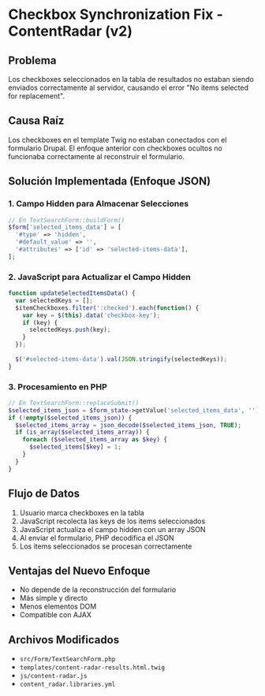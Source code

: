 # Checkbox Synchronization Fix - ContentRadar (v2)

## Problema
Los checkboxes seleccionados en la tabla de resultados no estaban siendo enviados correctamente al servidor, causando el error "No items selected for replacement".

## Causa Raíz
Los checkboxes en el template Twig no estaban conectados con el formulario Drupal. El enfoque anterior con checkboxes ocultos no funcionaba correctamente al reconstruir el formulario.

## Solución Implementada (Enfoque JSON)

### 1. Campo Hidden para Almacenar Selecciones
```php
// En TextSearchForm::buildForm()
$form['selected_items_data'] = [
  '#type' => 'hidden',
  '#default_value' => '',
  '#attributes' => ['id' => 'selected-items-data'],
];
```

### 2. JavaScript para Actualizar el Campo Hidden
```javascript
function updateSelectedItemsData() {
  var selectedKeys = [];
  $itemCheckboxes.filter(':checked').each(function() {
    var key = $(this).data('checkbox-key');
    if (key) {
      selectedKeys.push(key);
    }
  });
  
  $('#selected-items-data').val(JSON.stringify(selectedKeys));
}
```

### 3. Procesamiento en PHP
```php
// En TextSearchForm::replaceSubmit()
$selected_items_json = $form_state->getValue('selected_items_data', '');
if (!empty($selected_items_json)) {
  $selected_items_array = json_decode($selected_items_json, TRUE);
  if (is_array($selected_items_array)) {
    foreach ($selected_items_array as $key) {
      $selected_items[$key] = 1;
    }
  }
}
```

## Flujo de Datos
1. Usuario marca checkboxes en la tabla
2. JavaScript recolecta las keys de los items seleccionados
3. JavaScript actualiza el campo hidden con un array JSON
4. Al enviar el formulario, PHP decodifica el JSON
5. Los items seleccionados se procesan correctamente

## Ventajas del Nuevo Enfoque
- No depende de la reconstrucción del formulario
- Más simple y directo
- Menos elementos DOM
- Compatible con AJAX

## Archivos Modificados
- `src/Form/TextSearchForm.php`
- `templates/content-radar-results.html.twig`
- `js/content-radar.js`
- `content_radar.libraries.yml`